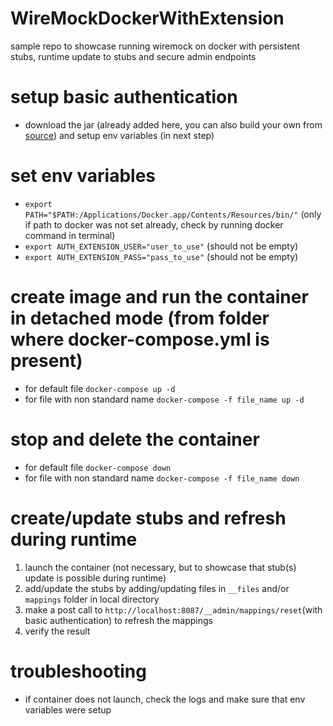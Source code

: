 # WireMockDockerWithExtension
sample repo to showcase running wiremock on docker with persistent stubs, runtime update to stubs and secure admin endpoints

# setup basic authentication
- download the jar (already added here, you can also build your own from [source](https://github.com/NavGitGood/WireMockAuthExtension)) and setup env variables (in next step)

# set env variables
- `export PATH="$PATH:/Applications/Docker.app/Contents/Resources/bin/"` (only if path to docker was not set already, check by running docker command in terminal)
- `export AUTH_EXTENSION_USER="user_to_use"` (should not be empty)
- `export AUTH_EXTENSION_PASS="pass_to_use"` (should not be empty)

# create image and run the container in detached mode (from folder where docker-compose.yml is present)
- for default file `docker-compose up -d`
- for file with non standard name `docker-compose -f file_name up -d`

# stop and delete the container
- for default file `docker-compose down`
- for file with non standard name `docker-compose -f file_name down`

# create/update stubs and refresh during runtime
1. launch the container (not necessary, but to showcase that stub(s) update is possible during runtime)
2. add/update the stubs by adding/updating files in `__files` and/or `mappings` folder in local directory
3. make a post call to `http://localhost:8087/__admin/mappings/reset`(with basic authentication) to refresh the mappings
4. verify the result

# troubleshooting
- if container does not launch, check the logs and make sure that env variables were setup
